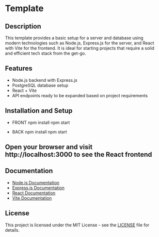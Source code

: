 # Template

## Description

This template provides a basic setup for a server and database using modern technologies such as Node.js, Express.js for the server, and React with Vite for the frontend. It is ideal for starting projects that require a solid and efficient tech stack from the get-go.

## Features

- Node.js backend with Express.js
- PostgreSQL database setup 
- React + Vite
- API endpoints ready to be expanded based on project requirements

## Installation and Setup

- FRONT
  npm install
  npm start
  
- BACK
  npm install
  npm start

## Open your browser and visit http://localhost:3000 to see the React frontend

## Documentation

- [Node.js Documentation](https://nodejs.org/en/docs/)
- [Express.js Documentation](https://expressjs.com/)
- [React Documentation](https://reactjs.org/)
- [Vite Documentation](https://vitejs.dev/)

## License

This project is licensed under the MIT License - see the [LICENSE](LICENSE) file for details.
